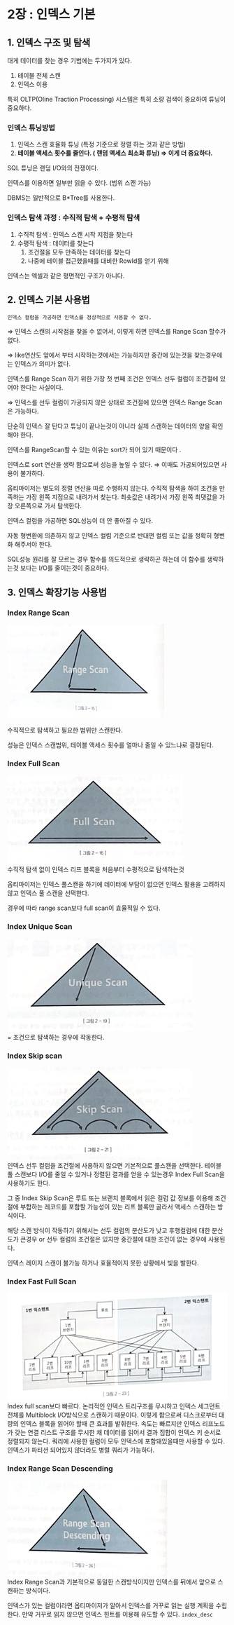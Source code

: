 # 2장 : 인덱스 기본

## 1. 인덱스 구조 및 탐색

대게 데이터를 찾는 경우 기법에는 두가지가 있다.

1. 테이블 전체 스캔
2. 인덱스 이용

특히 OLTP(Oline Traction Processing) 시스템은 특히 소량 검색이 중요하여 튜닝이 중요하다.

### 인덱스 튜닝방법

1. 인덱스 스캔 효율화 튜닝 (특정 기준으로 정렬 하는 것과 같은 방법)
2. **테이블 액세스 횟수를 줄인다. ( 랜덤 액세스 최소화 튜닝) ⇒ 이게 더 중요하다.**

SQL 튜닝은 랜덤 I/O와의 전쟁이다.

인덱스를 이용하면 일부만 읽을 수 있다. (범위 스캔 가능)

DBMS는 일반적으로 B*Tree를 사용한다.

### 인덱스 탐색 과정 : 수직적 탐색 + 수평적 탐색

1. 수직적 탐색  : 인덱스 스캔 시작 지점을 찾는다
2. 수평적 탐색 : 데이터를 찾는다
    1. 조건절을 모두 만족하는 데이터를 찾는다
    2. 나중에 테이블 접근했을때를 대비한 RowId를 얻기 위해

인덱스는  엑셀과 같은 평면적인 구조가 아니다.

## 2. 인덱스 기본 사용법

`인덱스 컬럼을 가공하면 인덱스를 정상적으로 사용할 수 없다.`

⇒ 인덱스 스캔의 시작점을 찾을 수 없어서, 이렇게 하면 인덱스를 Range Scan 할수가 없다.

⇒ like연산도 앞에서 부터 시작하는것에서는 가능하지만 중간에 있는것을 찾는경우에는 인덱스가 의미가 없다.

인덱스를 Range Scan 하기 위한 가장 첫 번째 조건은 인덱스 선두 컬럼이 조건절에 있어야 한다는 사실이다.

⇒ 인덱스를 선두 컬럼이 가공되지 않은 상태로 조건절에 있으면 인덱스 Range Scan은 가능하다.

단순히 인덱스 잘 탄다고 튜닝이 끝나는것이 아니라 실제 스캔하는 데이터의 양을 확인해야 한다.

인덱스를 RangeScan할 수 있는 이유는 sort가 되어 있기 때문이다 .

인덱스로 sort 연산을 생략 함으로써 성능을 높일 수 있다.  ⇒ 이때도 가공되어있으면 사용이 불가하다.

옵티마이저는 별도의 정렬 연산을 따로 수행하지 않는다. 수직적 탐색을 하여 조건을 만족하는 가장 왼쪽 지점으로 내려가서 찾는다. 최솟값은 내려가서 가장 왼쪽 최댓값을 가장 오른쪽으로 가서 탐색한다.

인덱스 컬럼을 가공하면 SQL성능이 더 안 좋아질 수 있다.

자동 형변환에 의존하지 않고 인덱스 컬럼 기준으로 반대편 컬럼 또는 값을 정확히 형변화 해주서야 한다.

SQL성능 원리를 잘 모르는 경우 함수를 의도적으로 생략하곤 하는데 이 함수를 생략하는것 보다는 I/O를 줄이는것이 중요하다.

## 3. 인덱스 확장기능 사용법

### Index Range Scan
![img.png](img/img.png)  

수직적으로 탐색하고 필요한 범위만 스캔한다.

성능은 인덱스 스캔범위, 테이블 액세스 횟수를 얼마나 줄일 수 있느냐로 결정된다.

### Index Full Scan
![img_1.png](img/img_1.png)  
수직적 탐색 없이 인덱스 리프 블록을 처음부터 수평적으로 탐색하는것

옵티마이저는 인덱스 풀스캔을 하기에 데이터에 부담이 없으면 인덱스 활용을 고려하지 않고 인덱스 풀 스캔을 선택한다.

경우에 따라 range scan보다 full scan이 효율적일 수 있다.

### Index Unique Scan
![img_2.png](img/img_2.png)  
= 조건으로 탐색하는 경우에 작동한다.

### Index Skip scan
![img_3.png](img/img_3.png)  
인덱스 선두 컬럼을 조건절에 사용하지 않으면 기본적으로 풀스캔을 선택한다. 테이블 풀 스캔보다 I/O를 줄일 수 있거나 정렬된 결과를 얻을 수 있는경우 Index Full Scan을 사용하기도 한다.

그 중 Index Skip Scan은 루트 또는 브랜치 블록에서 읽은 컬럼 값 정보를 이용해 조건절에 부합하는 레코드를 포함할 가능성이 있는 리프 블록만 골라서 액세스 스캔하는 방식이다.

해당 스캔 방식이 작동하기 위해서는 선두 컬럼의 분산도가 낮고 후행컬럼에 대한 분산도가 큰경우 or 선두 컬럼의 조건절은 있지만 중간절에 대한 조건이 없는 경우에 사용된다.

인덱스 레이지 스캔이 불가능 하거나 효율적이지 못한 상황에서 빛을 발한다.

### Index Fast Full Scan
![img_4.png](img/img_4.png)  
Index full scan보다 빠르다. 논리적인 인덱스 트리구조를 무시하고 인덱스 세그먼트 전체를 Multiblock I/O방식으로 스캔하기 때문이다.  이렇게 함으로써 디스크로부터 대량의 인덱스 블록을 읽어야 할때 큰 효과를 발휘한다. 속도는 빠르지만 인덱스 리프노드가 갖는 연결 리스트 구조를 무시한 채 데이터를 읽어서 결과 집합이 인덱스 키 순서로 정렬되지 않는다. 쿼리에 사용한 컬럼이 모두 인덱스에 포함돼있을때만 사용할 수 있다. 인덱스가 파티션 되어있지 않더라도 병렬 쿼리가 가능하다.

### Index Range Scan Descending
![img_5.png](img/img_5.png)  
Index Range Scan과 기본적으로 동일한 스캔방식이지만 인덱스를 뒤에서 앞으로 스캔하는 방식이다.

인덱스가 있는 컬럼이라면 옵티마이저가 알아서 인덱스를 거꾸로 읽는 실행 계획을 수립한다. 만약 거꾸로 읽지 않으면 인덱스 힌트를 이용해 유도할 수 있다. `index_desc`